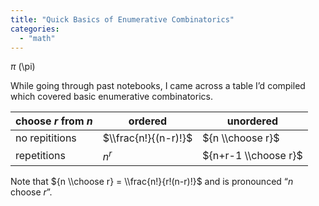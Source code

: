 ```yaml
---
title: "Quick Basics of Enumerative Combinatorics"
categories: 
  - "math"
---
```



$\pi$ (\pi\)

While going through past notebooks, I came across a table I’d compiled which covered basic enumerative combinatorics.

| choose $r$ from $n$ | ordered | unordered |
| --- | --- | --- |
| no repititions | $\\frac{n!}{(n-r)!}$ | ${n \\choose r}$ |
| repetitions | $n^r$ | ${n+r-1 \\choose r}$ |

Note that ${n \\choose r} = \\frac{n!}{r!(n-r)!}$ and is pronounced “$n$ choose $r$”.
